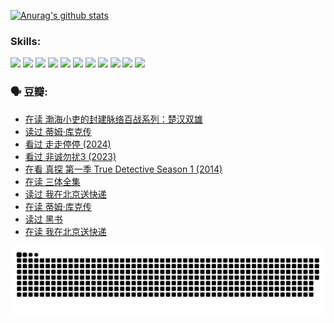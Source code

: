 
[![Anurag's github stats](https://github-readme-stats.vercel.app/api?username=w940853815)](https://github.com/anuraghazra/github-readme-stats)

### Skills:

<code><img height="32" src="https://cdn.jsdelivr.net/npm/simple-icons@v5/icons/python.svg"></code>
<code><img height="32" src="https://cdn.jsdelivr.net/npm/simple-icons@v5/icons/javascript.svg"></code>
<code><img height="32" src="https://cdn.jsdelivr.net/npm/simple-icons@v5/icons/django.svg"></code>
<code><img height="32" src="https://cdn.jsdelivr.net/npm/simple-icons@v5/icons/flask.svg"></code>
<code><img height="32" src="https://cdn.jsdelivr.net/npm/simple-icons@v5/icons/vuetify.svg"></code>
<code><img height="32" src="https://cdn.jsdelivr.net/npm/simple-icons@v5/icons/git.svg"></code>
<code><img height="32" src="https://cdn.jsdelivr.net/npm/simple-icons@v5/icons/docker.svg"></code>
<code><img height="32" src="https://cdn.jsdelivr.net/npm/simple-icons@v5/icons/postgresql.svg"></code>
<code><img height="32" src="https://cdn.jsdelivr.net/npm/simple-icons@v5/icons/elasticsearch.svg"></code>
<code><img height="32" src="https://cdn.jsdelivr.net/npm/simple-icons@v5/icons/macos.svg"></code>
<code><img height="32" src="https://cdn.jsdelivr.net/npm/simple-icons@v5/icons/linux.svg"></code>

### 🗣 豆瓣:

<!-- DOUBAN-ACTIVITIES:START -->
- [在读 渤海小吏的封建脉络百战系列：楚汉双雄](https://www.douban.com/people/136069238/status/4700950146/?_i=24919577)
- [读过 蒂姆·库克传](https://www.douban.com/people/136069238/status/4700949869/?_i=24919577)
- [看过 走走停停‎ (2024)](https://www.douban.com/people/136069238/status/4684430230/?_i=24919577)
- [看过 非诚勿扰3‎ (2023)](https://www.douban.com/people/136069238/status/4676324100/?_i=24919577)
- [在看 真探 第一季 True Detective Season 1‎ (2014)](https://www.douban.com/people/136069238/status/4673382852/?_i=24919577)
- [在读 三体全集](https://www.douban.com/people/136069238/status/4672842521/?_i=24919577)
- [读过 我在北京送快递](https://www.douban.com/people/136069238/status/4672842036/?_i=24919577)
- [在读 蒂姆·库克传](https://www.douban.com/people/136069238/status/4663517053/?_i=24919577)
- [读过 黑书](https://www.douban.com/people/136069238/status/4663516022/?_i=24919577)
- [在读 我在北京送快递](https://www.douban.com/people/136069238/status/4658098365/?_i=24919577)
<!-- DOUBAN-ACTIVITIES:END -->


![Snake animation](https://raw.githubusercontent.com/w940853815/w940853815/output/github-contribution-grid-snake.svg)

<!--
**w940853815/w940853815** is a ✨ _special_ ✨ repository because its `README.md` (this file) appears on your GitHub profile.

Here are some ideas to get you started:

- 🔭 I’m currently working on ...
- 🌱 I’m currently learning ...
- 👯 I’m looking to collaborate on ...
- 🤔 I’m looking for help with ...
- 💬 Ask me about ...
- 📫 How to reach me: ...
- 😄 Pronouns: ...
- ⚡ Fun fact: ...
-->
